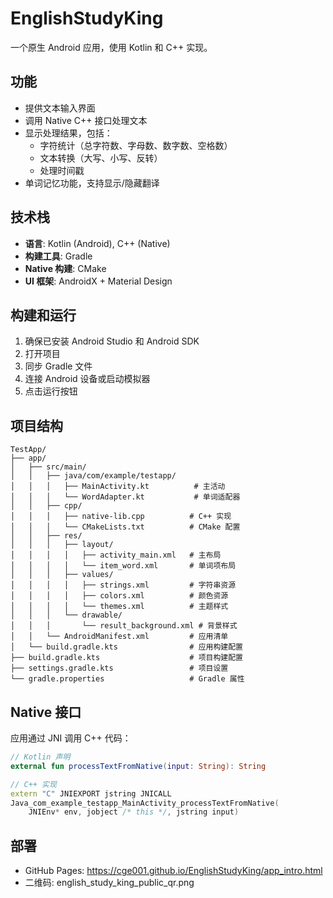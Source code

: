 # EnglishStudyKing

一个原生 Android 应用，使用 Kotlin 和 C++ 实现。

## 功能

- 提供文本输入界面
- 调用 Native C++ 接口处理文本
- 显示处理结果，包括：
  - 字符统计（总字符数、字母数、数字数、空格数）
  - 文本转换（大写、小写、反转）
  - 处理时间戳
- 单词记忆功能，支持显示/隐藏翻译

## 技术栈

- **语言**: Kotlin (Android), C++ (Native)
- **构建工具**: Gradle
- **Native 构建**: CMake
- **UI 框架**: AndroidX + Material Design

## 构建和运行

1. 确保已安装 Android Studio 和 Android SDK
2. 打开项目
3. 同步 Gradle 文件
4. 连接 Android 设备或启动模拟器
5. 点击运行按钮

## 项目结构

```
TestApp/
├── app/
│   ├── src/main/
│   │   ├── java/com/example/testapp/
│   │   │   ├── MainActivity.kt          # 主活动
│   │   │   └── WordAdapter.kt           # 单词适配器
│   │   ├── cpp/
│   │   │   ├── native-lib.cpp          # C++ 实现
│   │   │   └── CMakeLists.txt          # CMake 配置
│   │   ├── res/
│   │   │   ├── layout/
│   │   │   │   ├── activity_main.xml   # 主布局
│   │   │   │   └── item_word.xml       # 单词项布局
│   │   │   ├── values/
│   │   │   │   ├── strings.xml         # 字符串资源
│   │   │   │   ├── colors.xml          # 颜色资源
│   │   │   │   └── themes.xml          # 主题样式
│   │   │   └── drawable/
│   │   │       └── result_background.xml # 背景样式
│   │   └── AndroidManifest.xml         # 应用清单
│   └── build.gradle.kts                # 应用构建配置
├── build.gradle.kts                    # 项目构建配置
├── settings.gradle.kts                 # 项目设置
└── gradle.properties                   # Gradle 属性
```

## Native 接口

应用通过 JNI 调用 C++ 代码：

```kotlin
// Kotlin 声明
external fun processTextFromNative(input: String): String
```

```cpp
// C++ 实现
extern "C" JNIEXPORT jstring JNICALL
Java_com_example_testapp_MainActivity_processTextFromNative(
    JNIEnv* env, jobject /* this */, jstring input)
```

## 部署

- GitHub Pages: https://cge001.github.io/EnglishStudyKing/app_intro.html
- 二维码: english_study_king_public_qr.png
